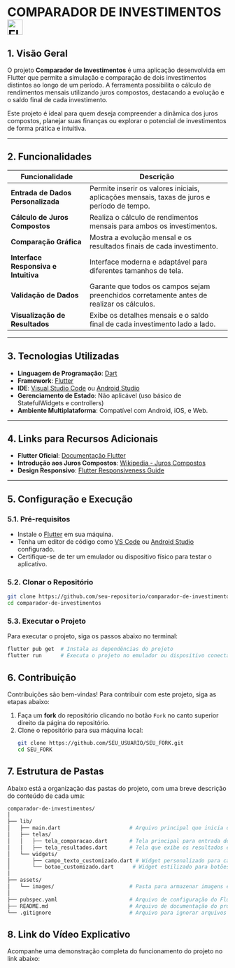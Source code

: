 # COMPARADOR DE INVESTIMENTOS <img src="https://skillicons.dev/icons?i=dart,flutter" alt="Flutter Icon" style="vertical-align: middle; height: 35px;"/>

## 1. Visão Geral

O projeto **Comparador de Investimentos** é uma aplicação desenvolvida em Flutter que permite a simulação e comparação de dois investimentos distintos ao longo de um período. A ferramenta possibilita o cálculo de rendimentos mensais utilizando juros compostos, destacando a evolução e o saldo final de cada investimento.

Este projeto é ideal para quem deseja compreender a dinâmica dos juros compostos, planejar suas finanças ou explorar o potencial de investimentos de forma prática e intuitiva.

---

## 2. Funcionalidades

| Funcionalidade                          | Descrição                                                                                     |
|-----------------------------------------|-----------------------------------------------------------------------------------------------|
| **Entrada de Dados Personalizada**      | Permite inserir os valores iniciais, aplicações mensais, taxas de juros e período de tempo.   |
| **Cálculo de Juros Compostos**          | Realiza o cálculo de rendimentos mensais para ambos os investimentos.                         |
| **Comparação Gráfica**                  | Mostra a evolução mensal e os resultados finais de cada investimento.                         |
| **Interface Responsiva e Intuitiva**    | Interface moderna e adaptável para diferentes tamanhos de tela.                               |
| **Validação de Dados**                  | Garante que todos os campos sejam preenchidos corretamente antes de realizar os cálculos.     |
| **Visualização de Resultados**          | Exibe os detalhes mensais e o saldo final de cada investimento lado a lado.                   |

---

## 3. Tecnologias Utilizadas

- **Linguagem de Programação**: [Dart](https://dart.dev/)
- **Framework**: [Flutter](https://flutter.dev/)
- **IDE**: [Visual Studio Code](https://code.visualstudio.com/) ou [Android Studio](https://developer.android.com/studio)
- **Gerenciamento de Estado**: Não aplicável (uso básico de StatefulWidgets e controllers)
- **Ambiente Multiplataforma**: Compatível com Android, iOS, e Web.

---

## 4. Links para Recursos Adicionais

- **Flutter Oficial**: [Documentação Flutter](https://flutter.dev/docs)
- **Introdução aos Juros Compostos**: [Wikipedia - Juros Compostos](https://pt.wikipedia.org/wiki/Juros_compostos)
- **Design Responsivo**: [Flutter Responsiveness Guide](https://flutter.dev/docs/development/ui/layout/responsive)

---

## 5. Configuração e Execução

### 5.1. Pré-requisitos

- Instale o [Flutter](https://flutter.dev/docs/get-started/install) em sua máquina.
- Tenha um editor de código como [VS Code](https://code.visualstudio.com/) ou [Android Studio](https://developer.android.com/studio) configurado.
- Certifique-se de ter um emulador ou dispositivo físico para testar o aplicativo.

### 5.2. Clonar o Repositório

```bash
git clone https://github.com/seu-repositorio/comparador-de-investimentos.git
cd comparador-de-investimentos
```
### 5.3. Executar o Projeto

Para executar o projeto, siga os passos abaixo no terminal:

```bash
flutter pub get  # Instala as dependências do projeto
flutter run      # Executa o projeto no emulador ou dispositivo conectado
```
## 6. Contribuição

Contribuições são bem-vindas! Para contribuir com este projeto, siga as etapas abaixo:

1. Faça um **fork** do repositório clicando no botão `Fork` no canto superior direito da página do repositório.
2. Clone o repositório para sua máquina local:
   ```bash
   git clone https://github.com/SEU_USUARIO/SEU_FORK.git
   cd SEU_FORK

## 7. Estrutura de Pastas

Abaixo está a organização das pastas do projeto, com uma breve descrição do conteúdo de cada uma:

```bash
comparador-de-investimentos/
│
├── lib/
│   ├── main.dart                      # Arquivo principal que inicia o aplicativo
│   ├── telas/
│   │   ├── tela_comparacao.dart       # Tela principal para entrada de dados e comparação
│   │   ├── tela_resultados.dart       # Tela que exibe os resultados e gráficos
│   └── widgets/
│       ├── campo_texto_customizado.dart # Widget personalizado para campos de entrada
│       └── botao_customizado.dart      # Widget estilizado para botões
│
├── assets/
│   └── images/                        # Pasta para armazenar imagens e ícones utilizados
│
├── pubspec.yaml                       # Arquivo de configuração do Flutter
├── README.md                          # Arquivo de documentação do projeto
└── .gitignore                         # Arquivo para ignorar arquivos desnecessários no Git
```
## 8. Link do Vídeo Explicativo
Acompanhe uma demonstração completa do funcionamento do projeto no link abaixo:

